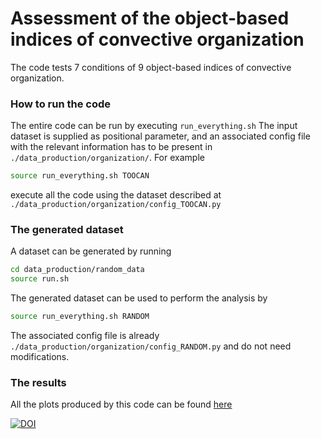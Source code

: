 # Assessment of the object-based indices of convective organization

The code tests 7 conditions of 9 object-based indices of convective organization.


### How to run the code
The entire code can be run by executing `run_everything.sh`
The input dataset is supplied as positional parameter, and an associated config file with the relevant information has to be present in `./data_production/organization/`.
For example
```Bash
source run_everything.sh TOOCAN
```
execute all the code using the dataset described at `./data_production/organization/config_TOOCAN.py`


### The generated dataset

A dataset can be generated by running
```Bash
cd data_production/random_data
source run.sh
```


The generated dataset can be used to perform the analysis by
```Bash
source run_everything.sh RANDOM
```
The associated config file is already 
`./data_production/organization/config_RANDOM.py`
and do not need modifications.


### The results 
All the plots produced by this code can be found [here](https://web.lmd.jussieu.fr/~gmandorli/Assessment_of_the_object-based_indices_of_convective_organization/)




[![DOI](https://zenodo.org/badge/682162569.svg)](https://zenodo.org/badge/latestdoi/682162569)

